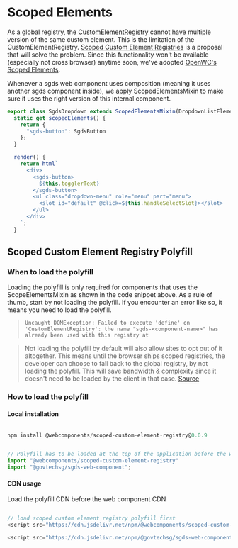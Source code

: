 # Scoped Elements

As a global registry, the [CustomElementRegistry](https://developer.mozilla.org/en-US/docs/Web/API/CustomElementRegistry) cannot have multiple version of the same custom element. This is the limitation of the CustomElementRegistry. [Scoped Custom Element Registries](https://github.com/w3c/webcomponents/issues/716) is a proposal that will solve the problem. Since this functionality won't be available (especially not cross browser) anytime soon, we've adopted [OpenWC's Scoped Elements](https://open-wc.org/docs/development/scoped-elements/).

Whenever a sgds web component uses composition (meaning it uses another sgds component inside), we
apply ScopedElementsMixin to make sure it uses the right version of this internal component.

```jsx
export class SgdsDropdown extends ScopedElementsMixin(DropdownListElement) {
  static get scopedElements() {
    return {
      "sgds-button": SgdsButton
    };
  }

  render() {
    return html`
      <div>
        <sgds-button>
          ${this.togglerText}
        </sgds-button>
        <ul class="dropdown-menu" role="menu" part="menu">
          <slot id="default" @click=${this.handleSelectSlot}></slot>
        </ul>
      </div>
    `;
  }

```

## Scoped Custom Element Registry Polyfill 

### When to load the polyfill

Loading the polyfill is only required for components that uses the ScopeElementsMixin as shown in the code snippet above.
As a rule of thumb, start by not loading the polyfill. If you encounter an error like so, it means you need to load the polyfill.


>`Uncaught DOMException: Failed to execute 'define' on 'CustomElementRegistry': the name "sgds-<component-name>" has already been used with this registry at`


> Not loading the polyfill by default will also allow sites to opt out of it altogether. This means until the browser ships scoped registries, the developer can choose to fall back to the global registry, by not loading the polyfill. This will save bandwidth & complexity since it doesn't need to be loaded by the client in that case. [Source](https://open-wc.org/blog/scoped-elements-without-polyfill/)

### How to load the polyfill 

#### Local installation

```js

npm install @webcomponents/scoped-custom-element-registry@0.0.9

```

```js

// Polyfill has to be loaded at the top of the application before the web components
import "@webcomponents/scoped-custom-element-registry"
import "@govtechsg/sgds-web-component";

```

#### CDN usage

Load the polyfill CDN before the web component CDN 

```js

// load scoped custom element registry polyfill first
<script src="https://cdn.jsdelivr.net/npm/@webcomponents/scoped-custom-element-registry@0.0.9"></script>

<script src="https://cdn.jsdelivr.net/npm/@govtechsg/sgds-web-component@<version>"></script>

```
